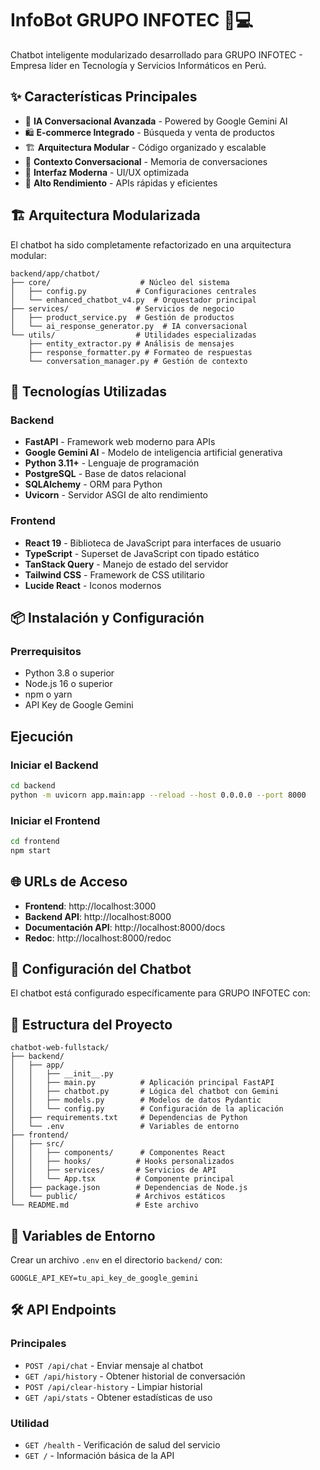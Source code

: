 # InfoBot GRUPO INFOTEC 🤖💻

Chatbot inteligente modularizado desarrollado para GRUPO INFOTEC - Empresa líder en Tecnología y Servicios Informáticos en Perú.

## ✨ Características Principales

- 🧠 **IA Conversacional Avanzada** - Powered by Google Gemini AI
- 🛍️ **E-commerce Integrado** - Búsqueda y venta de productos
- 🏗️ **Arquitectura Modular** - Código organizado y escalable
- 💬 **Contexto Conversacional** - Memoria de conversaciones
- 📱 **Interfaz Moderna** - UI/UX optimizada
- 🚀 **Alto Rendimiento** - APIs rápidas y eficientes

## 🏗️ Arquitectura Modularizada

El chatbot ha sido completamente refactorizado en una arquitectura modular:

```
backend/app/chatbot/
├── core/                    # Núcleo del sistema
│   ├── config.py           # Configuraciones centrales
│   └── enhanced_chatbot_v4.py  # Orquestador principal
├── services/               # Servicios de negocio
│   ├── product_service.py  # Gestión de productos
│   └── ai_response_generator.py  # IA conversacional
└── utils/                  # Utilidades especializadas
    ├── entity_extractor.py # Análisis de mensajes
    ├── response_formatter.py # Formateo de respuestas
    └── conversation_manager.py # Gestión de contexto
```

## 🚀 Tecnologías Utilizadas

### Backend
- **FastAPI** - Framework web moderno para APIs
- **Google Gemini AI** - Modelo de inteligencia artificial generativa
- **Python 3.11+** - Lenguaje de programación
- **PostgreSQL** - Base de datos relacional
- **SQLAlchemy** - ORM para Python
- **Uvicorn** - Servidor ASGI de alto rendimiento

### Frontend
- **React 19** - Biblioteca de JavaScript para interfaces de usuario
- **TypeScript** - Superset de JavaScript con tipado estático
- **TanStack Query** - Manejo de estado del servidor
- **Tailwind CSS** - Framework de CSS utilitario
- **Lucide React** - Iconos modernos

## 📦 Instalación y Configuración

### Prerrequisitos
- Python 3.8 o superior
- Node.js 16 o superior
- npm o yarn
- API Key de Google Gemini

## Ejecución

### Iniciar el Backend
```bash
cd backend
python -m uvicorn app.main:app --reload --host 0.0.0.0 --port 8000
```

### Iniciar el Frontend
```bash
cd frontend
npm start
```

## 🌐 URLs de Acceso

- **Frontend**: http://localhost:3000
- **Backend API**: http://localhost:8000
- **Documentación API**: http://localhost:8000/docs
- **Redoc**: http://localhost:8000/redoc

## 🔧 Configuración del Chatbot

El chatbot está configurado específicamente para GRUPO INFOTEC con:

## 📁 Estructura del Proyecto

```
chatbot-web-fullstack/
├── backend/
│   ├── app/
│   │   ├── __init__.py
│   │   ├── main.py          # Aplicación principal FastAPI
│   │   ├── chatbot.py       # Lógica del chatbot con Gemini
│   │   ├── models.py        # Modelos de datos Pydantic
│   │   └── config.py        # Configuración de la aplicación
│   ├── requirements.txt     # Dependencias de Python
│   └── .env                 # Variables de entorno
├── frontend/
│   ├── src/
│   │   ├── components/      # Componentes React
│   │   ├── hooks/          # Hooks personalizados
│   │   ├── services/       # Servicios de API
│   │   └── App.tsx         # Componente principal
│   ├── package.json        # Dependencias de Node.js
│   └── public/             # Archivos estáticos
└── README.md               # Este archivo
```

## 🔑 Variables de Entorno

Crear un archivo `.env` en el directorio `backend/` con:

```env
GOOGLE_API_KEY=tu_api_key_de_google_gemini
```

## 🛠️ API Endpoints

### Principales
- `POST /api/chat` - Enviar mensaje al chatbot
- `GET /api/history` - Obtener historial de conversación
- `POST /api/clear-history` - Limpiar historial
- `GET /api/stats` - Obtener estadísticas de uso

### Utilidad
- `GET /health` - Verificación de salud del servicio
- `GET /` - Información básica de la API